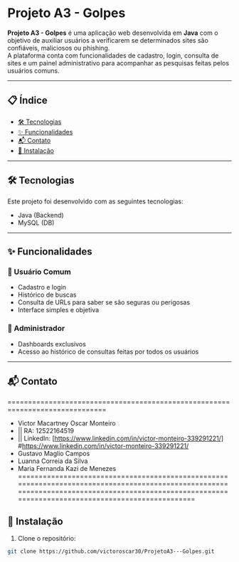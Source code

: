 # Projeto A3 - Golpes

**Projeto A3 - Golpes** é uma aplicação web desenvolvida em **Java** com o objetivo de auxiliar usuários a verificarem se determinados sites são confiáveis, maliciosos ou phishing.  
A plataforma conta com funcionalidades de cadastro, login, consulta de sites e um painel administrativo para acompanhar as pesquisas feitas pelos usuários comuns.

---

## 📋 Índice

- [🛠 Tecnologias](#-tecnologias)
- [✨ Funcionalidades](#-funcionalidades)
- [📬 Contato](#-contato)
- [🚀 Instalação](#-instalação)

---

## 🛠 Tecnologias

Este projeto foi desenvolvido com as seguintes tecnologias:

- Java (Backend)
- MySQL (DB)

---

## ✨ Funcionalidades

### 👤 Usuário Comum

- Cadastro e login
- Histórico de buscas
- Consulta de URLs para saber se são seguras ou perigosas
- Interface simples e objetiva

### 👮 Administrador

- Dashboards exclusivos
- Acesso ao histórico de consultas feitas por todos os usuários

---
## 📬 Contato
==============================================================================
- Victor Macartney Oscar Monteiro
 - ||  RA: 12522164519
 - || LinkedIn: [https://www.linkedin.com/in/victor-monteiro-339291221/] #https://www.linkedin.com/in/victor-monteiro-339291221/
- Gustavo Maglio Campos
- Luanna Correia da Silva
- Maria Fernanda Kazi de Menezes
====================================================================================================================================================================================================

## 🚀 Instalação

1. Clone o repositório:

```bash
git clone https://github.com/victoroscar30/ProjetoA3---Golpes.git
